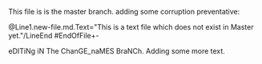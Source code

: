 This file is is the master branch.
adding some corruption preventative:

@Line1.new-file.md.Text="This is a text file which does not exist in Master yet."/LineEnd
#EndOfFile+-

eDITiNg iN The ChanGE_naMES BraNCh.
Adding some more text.

